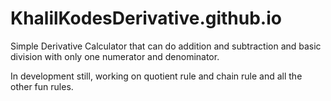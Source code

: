 # KhalilKodesDerivative.github.io

Simple Derivative Calculator that can do addition and subtraction and basic division with only one numerator and denominator.

In development still, working on quotient rule and chain rule and all the other fun rules.


